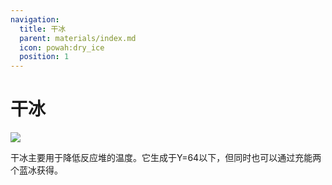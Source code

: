 ```yaml
---
navigation:
  title: 干冰
  parent: materials/index.md
  icon: powah:dry_ice
  position: 1
---
```


# 干冰

![](./dry_ice.png)

干冰主要用于降低反应堆的温度。它生成于Y=64以下，但同时也可以通过充能两个蓝冰获得。 
